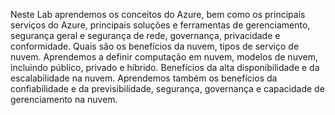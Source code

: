 Neste Lab aprendemos os conceitos do Azure, bem como os principais serviços do Azure, principais soluções e ferramentas de gerenciamento, segurança geral e segurança de rede, governança, privacidade e conformidade.
Quais são os benefícios da nuvem, tipos de serviço de nuvem. Aprendemos a definir computação em nuvem, modelos de nuvem, incluindo público, privado e híbrido. Benefícios da alta disponibilidade e da escalabilidade na nuvem.
Aprendemos também os benefícios da confiabilidade e da previsibilidade, segurança, governança e capacidade de gerenciamento na nuvem.
